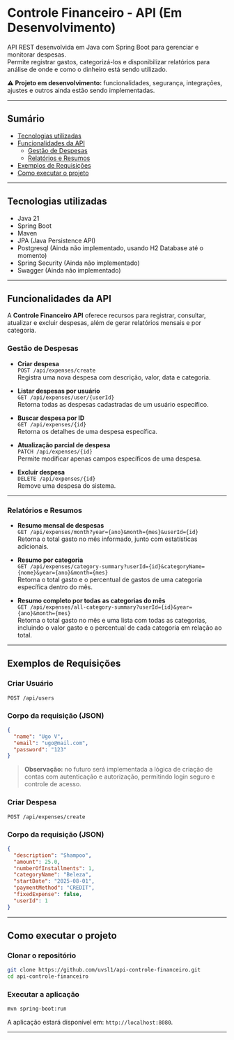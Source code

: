 # Controle Financeiro - API (Em Desenvolvimento)

API REST desenvolvida em Java com Spring Boot para gerenciar e monitorar despesas.  
Permite registrar gastos, categorizá-los e disponibilizar relatórios para análise de onde e como o dinheiro está sendo utilizado. 

**⚠️ Projeto em desenvolvimento:** funcionalidades, segurança, integrações, ajustes e outros ainda estão sendo implementadas.

---

## Sumário

- [Tecnologias utilizadas](#tecnologias-utilizadas)
- [Funcionalidades da API](#funcionalidades-da-api)
    - [Gestão de Despesas](#gestao-de-despesas)
    - [Relatórios e Resumos](#relatorios-e-resumos)
- [Exemplos de Requisições](#exemplos-de-requisicoes)
- [Como executar o projeto](#como-executar-o-projeto)

---

## Tecnologias utilizadas

- Java 21
- Spring Boot
- Maven
- JPA (Java Persistence API)
- Postgresql (Ainda não implementado, usando H2 Database até o momento)
- Spring Security (Ainda não implementado)
- Swagger (Ainda não implementado)

---

## Funcionalidades da API

A **Controle Financeiro API** oferece recursos para registrar, consultar, atualizar e excluir despesas, além de gerar relatórios mensais e por categoria.

### **Gestão de Despesas**
- **Criar despesa**  
  `POST /api/expenses/create`  
  Registra uma nova despesa com descrição, valor, data e categoria.

- **Listar despesas por usuário**  
  `GET /api/expenses/user/{userId}`  
  Retorna todas as despesas cadastradas de um usuário específico.

- **Buscar despesa por ID**  
  `GET /api/expenses/{id}`  
  Retorna os detalhes de uma despesa específica.

- **Atualização parcial de despesa**  
  `PATCH /api/expenses/{id}`  
  Permite modificar apenas campos específicos de uma despesa.

- **Excluir despesa**  
  `DELETE /api/expenses/{id}`  
  Remove uma despesa do sistema.

---

### **Relatórios e Resumos**
- **Resumo mensal de despesas**  
  `GET /api/expenses/month?year={ano}&month={mes}&userId={id}`  
  Retorna o total gasto no mês informado, junto com estatísticas adicionais.

- **Resumo por categoria**  
  `GET /api/expenses/category-summary?userId={id}&categoryName={nome}&year={ano}&month={mes}`  
  Retorna o total gasto e o percentual de gastos de uma categoria específica dentro do mês. 

- **Resumo completo por todas as categorias do mês**  
  `GET /api/expenses/all-category-summary?userId={id}&year={ano}&month={mes}`  
  Retorna o total gasto no mês e uma lista com todas as categorias, incluindo o valor gasto e o percentual de cada categoria em relação ao total.
---

## Exemplos de Requisições

### Criar Usuário
`POST /api/users`

### Corpo da requisição (JSON)
```json
{
  "name": "Ugo V",
  "email": "ugo@mail.com",
  "password": "123"
}
```

>**Observação:** no futuro será implementada a lógica de criação de contas com autenticação e autorização, permitindo login seguro e controle de acesso.


### Criar Despesa
`POST /api/expenses/create`

### Corpo da requisição (JSON)
```json
{
  "description": "Shampoo",
  "amount": 25.0,
  "numberOfInstallments": 1,
  "categoryName": "Beleza",
  "startDate": "2025-08-01",
  "paymentMethod": "CREDIT",
  "fixedExpense": false,
  "userId": 1
}
```

---

## Como executar o projeto

### Clonar o repositório
```bash
git clone https://github.com/uvsl1/api-controle-financeiro.git
cd api-controle-financeiro
```

### Executar a aplicação
```bash
mvn spring-boot:run
```

A aplicação estará disponível em: ```http://localhost:8080```.

---
